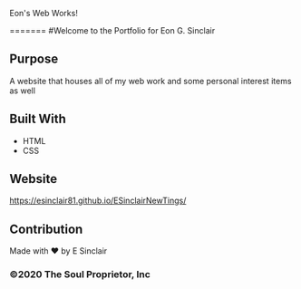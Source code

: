 Eon's Web Works!

=======
#Welcome to the Portfolio for Eon G. Sinclair

## Purpose
A website that houses all of my web work and some personal interest items as well

## Built With
* HTML
* CSS

## Website
 https://esinclair81.github.io/ESinclairNewTings/

## Contribution
Made with ❤️ by E Sinclair

### ©️2020 The Soul Proprietor, Inc 
